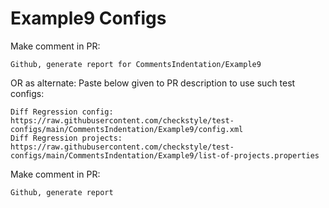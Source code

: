 # Example9 Configs
Make comment in PR:
```
Github, generate report for CommentsIndentation/Example9
```
OR as alternate:
Paste below given to PR description to use such test configs:
```
Diff Regression config: https://raw.githubusercontent.com/checkstyle/test-configs/main/CommentsIndentation/Example9/config.xml
Diff Regression projects: https://raw.githubusercontent.com/checkstyle/test-configs/main/CommentsIndentation/Example9/list-of-projects.properties
```
Make comment in PR:
```
Github, generate report
```
